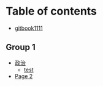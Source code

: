 # Table of contents

* [gitbook1111](README.md)

## Group 1

* [政治](group-1/zheng-zhi/README.md)
  * [test](group-1/zheng-zhi/test.md)
* [Page 2](group-1/page-2.md)
